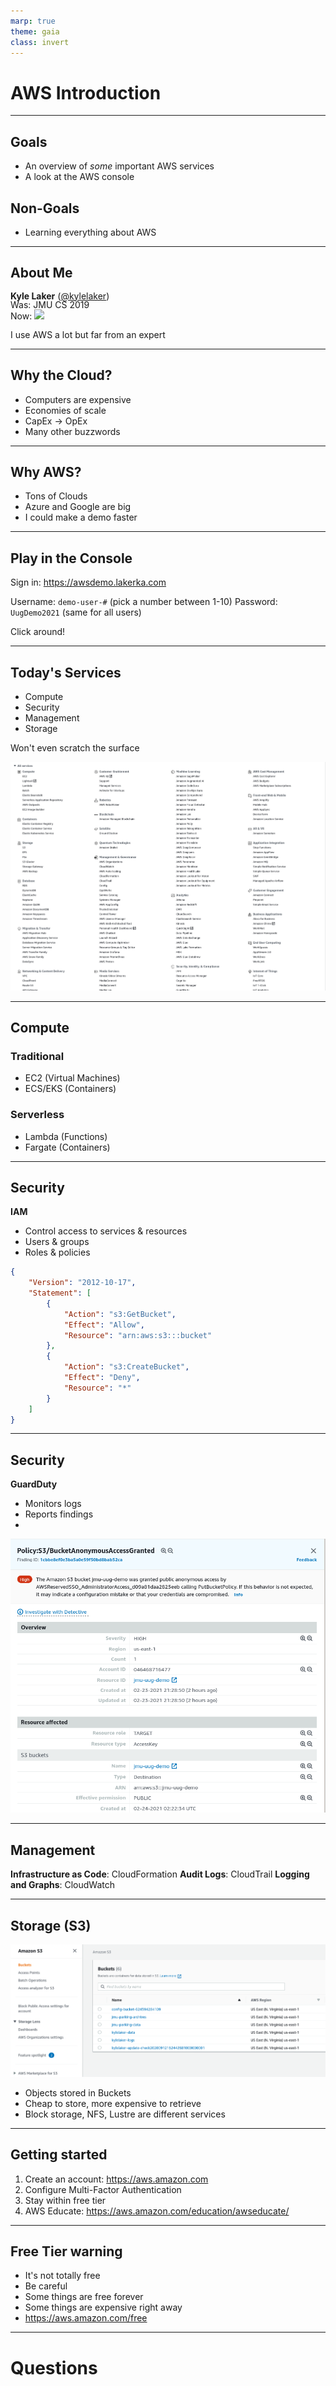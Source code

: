 ```yaml
---
marp: true
theme: gaia
class: invert
---
```


<!-- RIP to the 7x7 rule on these slides -->

# AWS Introduction

---

## Goals

- An overview of *some* important AWS services
- A look at the AWS console

## Non-Goals

- Learning everything about AWS

---

## About Me

<p style="line-height:1em">
<b>Kyle Laker</b> (<a href="https://github.com/kylelaker">@kylelaker</a>)<br>
Was: JMU CS 2019<br>
Now: <img src=https://easydynamics.github.io/assets/images/logo.svg style="height:1em"><br>
</p>

I use AWS a lot but far from an expert

---

## Why the Cloud?

- Computers are expensive
- Economies of scale
- CapEx -> OpEx
- Many other buzzwords

---

## Why AWS?

- Tons of Clouds
- Azure and Google are big
- I could make a demo faster

---

## Play in the Console

Sign in: https://awsdemo.lakerka.com

Username: `demo-user-#` (pick a number between 1-10)
Password: `UugDemo2021` (same for all users)

Click around!

---

## Today's Services

- Compute
- Security
- Management
- Storage

Won't even scratch the surface

![bg contain right:55%](images/service-list.png)

---

## Compute

### Traditional
- EC2 (Virtual Machines)
- ECS/EKS (Containers)

### Serverless
- Lambda (Functions)
- Fargate (Containers)

---

## Security

<style scoped>
section { columns: 2 }
</style>

**IAM**
- Control access to services & resources
- Users & groups
- Roles & policies

```json
{
    "Version": "2012-10-17",
    "Statement": [
        {
            "Action": "s3:GetBucket",
            "Effect": "Allow",
            "Resource": "arn:aws:s3:::bucket"
        },
        {
            "Action": "s3:CreateBucket",
            "Effect": "Deny",
            "Resource": "*"
        }
    ]
}
```

---

## Security

**GuardDuty**
- Monitors logs
- Reports findings
- 

![bg contain right:40%](images/guardduty.png)

---

## Management

**Infrastructure as Code**:  CloudFormation
**Audit Logs**: CloudTrail
**Logging and Graphs**: CloudWatch

---

<!-- _class: inverted -->

## Storage (S3)

![bg fit opacity:.50](images/s3-console.png)

- Objects stored in Buckets
- Cheap to store, more expensive to retrieve
- Block storage, NFS, Lustre are different services

---


## Getting started

1. Create an account: https://aws.amazon.com
2. Configure Multi-Factor Authentication
3. Stay within free tier
4. AWS Educate: https://aws.amazon.com/education/awseducate/

---

## Free Tier warning

- It's not totally free
- Be careful
- Some things are free forever
- Some things are expensive right away
- https://aws.amazon.com/free

---

# Questions